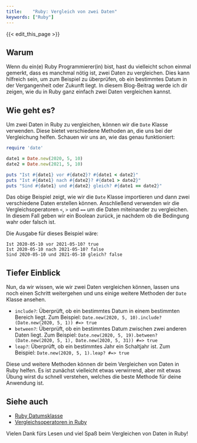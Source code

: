 ```yaml
---
title:    "Ruby: Vergleich von zwei Daten"
keywords: ["Ruby"]
---
```


{{< edit_this_page >}}

## Warum

Wenn du ein(e) Ruby Programmierer(in) bist, hast du vielleicht schon einmal gemerkt, dass es manchmal nötig ist, zwei Daten zu vergleichen. Dies kann hilfreich sein, um zum Beispiel zu überprüfen, ob ein bestimmtes Datum in der Vergangenheit oder Zukunft liegt. In diesem Blog-Beitrag werde ich dir zeigen, wie du in Ruby ganz einfach zwei Daten vergleichen kannst.

## Wie geht es?

Um zwei Daten in Ruby zu vergleichen, können wir die `Date` Klasse verwenden. Diese bietet verschiedene Methoden an, die uns bei der Vergleichung helfen. Schauen wir uns an, wie das genau funktioniert:

```Ruby
require 'date'

date1 = Date.new(2020, 5, 10)
date2 = Date.new(2021, 5, 10)

puts "Ist #{date1} vor #{date2}? #{date1 < date2}"
puts "Ist #{date1} nach #{date2}? #{date1 > date2}"
puts "Sind #{date1} und #{date2} gleich? #{date1 == date2}"
```

Das obige Beispiel zeigt, wie wir die `Date` Klasse importieren und dann zwei verschiedene Daten erstellen können. Anschließend verwenden wir die Vergleichsoperatoren `<`, `>` und `==` um die Daten miteinander zu vergleichen. In diesem Fall geben wir ein Boolean zurück, je nachdem ob die Bedingung wahr oder falsch ist.

Die Ausgabe für dieses Beispiel wäre:

```
Ist 2020-05-10 vor 2021-05-10? true
Ist 2020-05-10 nach 2021-05-10? false
Sind 2020-05-10 und 2021-05-10 gleich? false
```

## Tiefer Einblick

Nun, da wir wissen, wie wir zwei Daten vergleichen können, lassen uns noch einen Schritt weitergehen und uns einige weitere Methoden der `Date` Klasse ansehen.

- `include?`: Überprüft, ob ein bestimmtes Datum in einem bestimmten Bereich liegt. Zum Beispiel: `Date.new(2020, 5, 10).include?(Date.new(2020, 5, 1)) #=> true`
- `between?`: Überprüft, ob ein bestimmtes Datum zwischen zwei anderen Daten liegt. Zum Beispiel: `Date.new(2020, 5, 19).between?(Date.new(2020, 5, 1), Date.new(2020, 5, 31)) #=> true`
- `leap?`: Überprüft, ob ein bestimmtes Jahr ein Schaltjahr ist. Zum Beispiel: `Date.new(2020, 5, 1).leap? #=> true`

Diese und weitere Methoden können dir beim Vergleichen von Daten in Ruby helfen. Es ist zunächst vielleicht etwas verwirrend, aber mit etwas Übung wirst du schnell verstehen, welches die beste Methode für deine Anwendung ist.

## Siehe auch

- [Ruby Datumsklasse](https://ruby-doc.org/stdlib-2.7.1/libdoc/date/rdoc/Date.html)
- [Vergleichsoperatoren in Ruby](https://www.rubyguides.com/2015/03/ruby-comparison-operators/)

Vielen Dank fürs Lesen und viel Spaß beim Vergleichen von Daten in Ruby!
